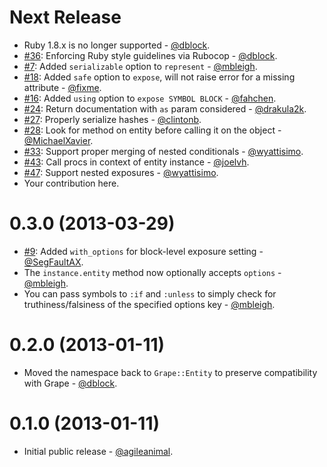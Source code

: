 Next Release
============
* Ruby 1.8.x is no longer supported - [@dblock](https://github.com/dblock).
* [#36](https://github.com/intridea/grape-entity/pull/36): Enforcing Ruby style guidelines via Rubocop - [@dblock](https://github.com/dblock).
* [#7](https://github.com/intridea/grape-entity/issues/7): Added `serializable` option to `represent` - [@mbleigh](https://github.com/mbleigh).
* [#18](https://github.com/intridea/grape-entity/pull/18): Added `safe` option to `expose`, will not raise error for a missing attribute - [@fixme](https://github.com/fixme).
* [#16](https://github.com/intridea/grape-entity/pull/16): Added `using` option to `expose SYMBOL BLOCK` - [@fahchen](https://github.com/fahchen).
* [#24](https://github.com/intridea/grape-entity/pull/24): Return documentation with `as` param considered - [@drakula2k](https://github.com/drakula2k).
* [#27](https://github.com/intridea/grape-entity/pull/27): Properly serialize hashes - [@clintonb](https://github.com/clintonb).
* [#28](https://github.com/intridea/grape-entity/pull/28): Look for method on entity before calling it on the object - [@MichaelXavier](https://github.com/MichaelXavier).
* [#33](https://github.com/intridea/grape-entity/pull/33): Support proper merging of nested conditionals - [@wyattisimo](https://github.com/wyattisimo).
* [#43](https://github.com/intridea/grape-entity/pull/43): Call procs in context of entity instance - [@joelvh](https://github.com/joelvh).
* [#47](https://github.com/intridea/grape-entity/pull/47): Support nested exposures - [@wyattisimo](https://github.com/wyattisimo).
* Your contribution here.

0.3.0 (2013-03-29)
==================

* [#9](https://github.com/intridea/grape-entity/pull/9): Added `with_options` for block-level exposure setting - [@SegFaultAX](https://github.com/SegFaultAX).
* The `instance.entity` method now optionally accepts `options` - [@mbleigh](https://github.com/mbleigh).
* You can pass symbols to `:if` and `:unless` to simply check for truthiness/falsiness of the specified options key - [@mbleigh](https://github.com/mbleigh).

0.2.0 (2013-01-11)
==================

* Moved the namespace back to `Grape::Entity` to preserve compatibility with Grape - [@dblock](https://github.com/dblock).

0.1.0 (2013-01-11)
==================

* Initial public release - [@agileanimal](https://github.com/agileanimal).

